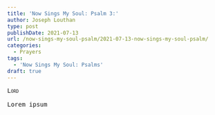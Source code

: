 ```yaml
---
title: 'Now Sings My Soul: Psalm 3:'
author: Joseph Louthan
type: post
publishDate: 2021-07-13
url: /now-sings-my-soul-psalm/2021-07-13-now-sings-my-soul-psalm/
categories:
  - Prayers
tags:
  - 'Now Sings My Soul: Psalms'
draft: true
---
```

<pre>
<div style="font-variant: small-caps;">Lord</div>
Lorem ipsum
</pre>
